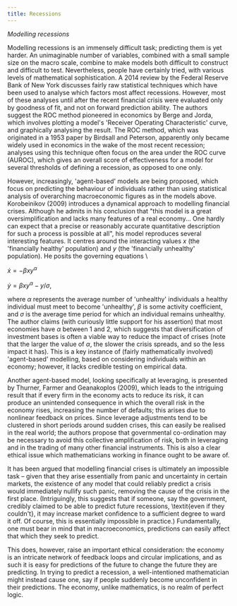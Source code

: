 ```yaml
---
title: Recessions
---
```


*Modelling recessions*

Modelling recessions is an immensely difficult task; predicting them is yet harder. An unimaginable number of variables, combined with a small sample size on the macro scale, combine to make models both difficult to construct and difficult to test. Nevertheless, people have certainly tried, with various levels of mathematical sophistication. A 2014 review by the Federal Reserve Bank of New York discusses fairly raw statistical techniques which have been used to analyse which factors most affect recessions. However, most of these analyses until after the recent financial crisis were evaluated only by goodness of fit, and not on forward prediction ability. The authors suggest the ROC method pioneered in economics by Berge and Jorda, which involves plotting a model's 'Receiver Operating Characteristic' curve, and graphically analysing the result. The ROC method, which was originated in a 1953 paper by Birdsall and Peterson, apparently only became widely used in economics in the wake of the most recent recession; analyses using this technique often focus on the area under the ROC curve (AUROC), which gives an overall score of effectiveness for a model for several thresholds of defining a recession, as opposed to one only.

However, increasingly, 'agent-based' models are being proposed, which focus on predicting the behaviour of individuals rather than using statistical analysis of overarching macroeconomic figures as in the models above. Korobeinikov (2009) introduces a dynamical approach to modelling financial crises. Although he admits in his conclusion that "this model is a great oversimplification and lacks many features of a real economy... One hardly can expect that a precise or reasonably accurate quantitative description for such a process is possible at all", his model reproduces several interesting features. It centres around the interacting values $x$ (the 'financially healthy' population) and $y$ (the 'financially unhealthy' population). He posits the governing equations \\

$\dot{x} = -\beta x y^{\alpha}$

$\dot{y} = \beta x y^{\alpha}-y/\sigma$,

where $\alpha$ represents the average number of 'unhealthy' individuals a healthy individual must meet to become 'unhealthy', $\beta$ is some activity coefficient, and $\sigma$ is the average time period for which an individual remains unhealthy. The author claims (with curiously little support for his assertion) that most economies have $\alpha$ between $1$ and $2$, which suggests that diversification of investment bases is often a viable way to reduce the impact of crises (note that the larger the value of $\alpha$, the slower the crisis spreads, and so the less impact it has). This is a key instance of (fairly mathematically involved) 'agent-based' modelling, based on considering individuals within an economy; however, it lacks credible testing on empirical data.

Another agent-based model, looking specifically at leveraging, is presented by Thurner, Farmer and Geanakoplos (2009), which leads to the intriguing result that if every firm in the economy acts to reduce its risk, it can produce an unintended consequence in which the overall risk in the economy rises, increasing the number of defaults; this arises due to nonlinear feedback on prices. Since leverage adjustments tend to be clustered in short periods around sudden crises, this can easily be realised in the real world; the authors propose that governmental co-ordination may be necessary to avoid this collective amplification of risk, both in leveraging and in the trading of many other financial instruments. This is also a clear ethical issue which mathematicians working in finance ought to be aware of. 

It has been argued that modelling financial crises is ultimately an impossible task – given that they arise essentially from panic and uncertainty in certain markets, the existence of any model that could reliably predict a crisis would immediately nullify such panic, removing the cause of the crisis in the first place. (Intriguingly, this suggests that if someone, say the government, credibly claimed to be able to predict future recessions, \textit{even if they couldn't}, it may increase market confidence to a sufficient degree to ward it off. Of course, this is essentially impossible in practice.) Fundamentally, one must bear in mind that in macroeconomics, predictions can easily affect that which they seek to predict.

This does, however, raise an important ethical consideration: the economy is an intricate network of feedback loops and circular implications, and as such it is easy for predictions of the future to change the future they are predicting. In trying to predict a recession, a well-intentioned mathematician might instead cause one, say if people suddenly become unconfident in their predictions. The economy, unlike mathematics, is no realm of perfect logic.

